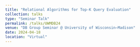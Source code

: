 ```yaml
---
title: "Relational Algorithms for Top-K Query Evaluation"
collection: talks
type: "Seminar Talk"
permalink: /talks/UWMDB24
venue: "DB Group Seminar @ University of Wisconsin–Madison"
date: 2024-04-18
location: "Virtual"
---
```


